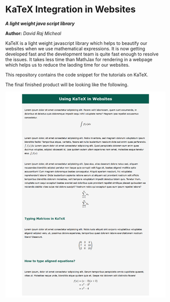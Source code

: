  KaTeX Integration in Websites 
==============

***A light weight java script library***

**Author:** *David Raj Micheal*

KaTeX is a light weight javascript library which helps to beautify our websites when we use mathematical expressions. It is now getting developed fast and the development team is  quite fast enough to resolve the issues. It takes less time than MathJax for rendering in a webpage which helps us to reduce the laoding time for our websites.

This repository contains the code snippet for the tutorials on KaTeX. 

The final finished product will be looking like  the following. 

![](screenshot.png)